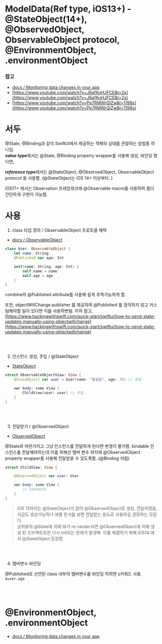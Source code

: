 # ModelData(Ref type, iOS13+) - @StateObject(14+), @ObservedObject, ObservableObject protocol, @EnvironmentObject, .environmentObject

### 참고
- [docs / Monitoring data changes in your app](https://developer.apple.com/documentation/swiftui/monitoring-model-data-changes-in-your-app)
- [https://www.youtube.com/watch?v=J6afKuHJFCE&t=2s](https://www.youtube.com/watch?v=J6afKuHJFCE&t=2s)
- [https://www.youtube.com/watch?v=Pe7RMWrQlZw&t=1198s](https://www.youtube.com/watch?v=Pe7RMWrQlZw&t=1198s)



# 서두

@State, @Binding과 같이 SwiftUI에서 제공하는 객체의 상태를 관찰하는 방법중 하나임.  
***value type***에서는 @State, @Binding property wrapper를 사용해 생성, 바인딩 했다면,  

***reference type***에서는  @StateObject, @ObservedObject, ObservableObject protocol 을 사용함. 
(@StateObject는 iOS 14+ 이상부터..)

iOS17+ 에서는 Observation 프레임워크에 @Observable macro를 사용하여 좀더 간단하게 구현이 가능함. 

# 사용

1. class 타입 정의 / ObservableObject 프로토콜 채택
- [docs / ObservableObject](https://developer.apple.com/documentation/combine/observableobject#overview)  

```swift
class User: ObservableObject {
    let name: String
    @Published var age: Int

    init(name: String, age: Int) {
        self.name = name
        self.age = age
    }
}
```

combine의 @Published attribute를 사용해 쉽게 추척가능하게 함. 


또한, objectWillChange publisher 를 제공하여 @Published 를 정의하지 않고 커스텀해야할 일이 있다면 이를 사용하변됨. 
이하 참고,  
[https://www.hackingwithswift.com/quick-start/swiftui/how-to-send-state-updates-manually-using-objectwillchange](https://www.hackingwithswift.com/quick-start/swiftui/how-to-send-state-updates-manually-using-objectwillchange)  

</br>
</br>

2. 인스턴스 생성, 주입 / @StateObject
- [StateObject](https://developer.apple.com/documentation/swiftui/stateobject)  


```swift
struct ObservableObjectView: View {
    @StateObject var user = User(name: "홍길동", age: 78) // 생성

    var body: some View {
        ChildView(user: user) // 주입 
    }
}
```

</br>
</br>


3. 전달받기 / @ObservedObject
- [ObservedObject](https://developer.apple.com/documentation/swiftui/observedobject)


@State와 마찬가지고 그냥 인스턴스를 전달하게 된다면 변경이 불가함. 
bindable 인스턴스를 전달해야하는데 이를 위해선 멤버 변수 위치에 @ObservedObject property wrapper를 사용해 전달받을 수 있도록함. (@Binding 처럼)

```swift
struct ChildView: View {

    @ObservedObject var user: User

    var body: some View {
        // contents
    }
}
```
> iOS 13까지는 @StateObject가 없어 @ObservedObject로 생성, 전달하였음. 지금도 생성가능하나 애플 문서를 보면 전달받는 용도로 사용하길 권장하는 것같다.  
> 상위뷰의 @State에 의해 뷰가 re-rander되면 @ObservedObject에 의해 생성 된 오브젝트또한 다시 init되는 문제가 발생해. 이를 해결하기 위해 iOS14 에서 @StateObject 등장함.  


</br>
</br>

4. 맴버변수 바인딩

@Published로 선언된 class 내부의 멤버변수를 바인딩 하려면 ```$```키워드 사용.   
```$user.age```

</br>
</br>



# @EnvironmentObject, .environmentObject

- [docs / Monitoring data changes in your app](https://developer.apple.com/documentation/swiftui/monitoring-model-data-changes-in-your-app)
